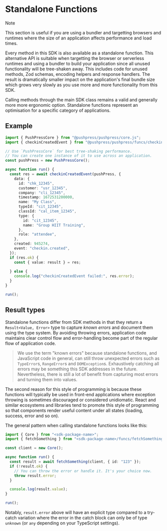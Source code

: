 # Standalone Functions

> [!NOTE]
> This section is useful if you are using a bundler and targetting browsers and
> runtimes where the size of an application affects performance and load times. 

Every method in this SDK is also available as a standalone function. This
alternative API is suitable when targetting the browser or serverless runtimes
and using a bundler to build your application since all unused functionality
will be tree-shaken away. This includes code for unused methods, Zod schemas,
encoding helpers and response handlers. The result is dramatically smaller
impact on the application's final bundle size which grows very slowly as you use
more and more functionality from this SDK.

Calling methods through the main SDK class remains a valid and generally more
more ergonomic option. Standalone functions represent an optimisation for a
specific category of applications.

## Example

```typescript
import { PushPressCore } from "@pushpress/pushpress/core.js";
import { checkinCreatedEvent } from "@pushpress/pushpress/funcs/checkinCreatedEvent.js";

// Use `PushPressCore` for best tree-shaking performance.
// You can create one instance of it to use across an application.
const pushPress = new PushPressCore();

async function run() {
  const res = await checkinCreatedEvent(pushPress, {
    data: {
      id: "chk_12345",
      customer: "usr_12345",
      company: "cli_12345",
      timestamp: 1672531200000,
      name: "My Class",
      typeId: "cit_12345",
      classId: "cal_item_12345",
      type: {
        id: "cit_12345",
        name: "Group HIIT Training",
      },
      role: "attendee",
    },
    created: 945274,
    event: "checkin.created",
  });
  if (res.ok) {
    const { value: result } = res;
    
  } else {
    console.log("checkinCreatedEvent failed:", res.error);
  }
}

run();
```

## Result types

Standalone functions differ from SDK methods in that they return a
`Result<Value, Error>` type to capture _known errors_ and document them using
the type system. By avoiding throwing errors, application code maintains clear
control flow and error-handling become part of the regular flow of application
code.

> We use the term "known errors" because standalone functions, and JavaScript
> code in general, can still throw unexpected errors such as `TypeError`s,
> `RangeError`s and `DOMException`s. Exhaustively catching all errors may be
> something this SDK addresses in the future. Nevertheless, there is still a lot
> of benefit from capturing most errors and turning them into values.

The second reason for this style of programming is because these functions will
typically be used in front-end applications where exception throwing is
sometimes discouraged or considered unidiomatic. React and similar ecosystems
and libraries tend to promote this style of programming so that components
render useful content under all states (loading, success, error and so on).

The general pattern when calling standalone functions looks like this:

```typescript
import { Core } from "<sdk-package-name>";
import { fetchSomething } from "<sdk-package-name>/funcs/fetchSomething.js";

const client = new Core();

async function run() {
  const result = await fetchSomething(client, { id: "123" });
  if (!result.ok) {
    // You can throw the error or handle it. It's your choice now.
    throw result.error;
  }

  console.log(result.value);
}

run();
```

Notably, `result.error` above will have an explicit type compared to a try-catch
variation where the error in the catch block can only be of type `unknown` (or
`any` depending on your TypeScript settings).